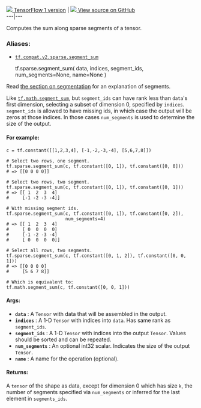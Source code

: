 [ ![](https://tensorflow.google.cn/images/tf_logo_32px.png) TensorFlow 1
version](/versions/r1.15/api_docs/python/tf/sparse/segment_sum) |  [
![](https://tensorflow.google.cn/images/GitHub-Mark-32px.png) View source on
GitHub
](https://github.com/tensorflow/tensorflow/blob/r2.0/tensorflow/python/ops/math_ops.py#L3696-L3761)  
---|---  
  
Computes the sum along sparse segments of a tensor.

### Aliases:

  * [`tf.compat.v2.sparse.segment_sum`](/api_docs/python/tf/sparse/segment_sum)

    
    
    tf.sparse.segment_sum(
        data,
        indices,
        segment_ids,
        num_segments=None,
        name=None
    )
    

Read [the section on
segmentation](https://tensorflow.org/api_docs/python/tf/math#Segmentation) for
an explanation of segments.

Like
[`tf.math.segment_sum`](https://tensorflow.google.cn/api_docs/python/tf/math/segment_sum),
but `segment_ids` can have rank less than `data`'s first dimension, selecting
a subset of dimension 0, specified by `indices`. `segment_ids` is allowed to
have missing ids, in which case the output will be zeros at those indices. In
those cases `num_segments` is used to determine the size of the output.

#### For example:

    
    
    c = tf.constant([[1,2,3,4], [-1,-2,-3,-4], [5,6,7,8]])
    
    # Select two rows, one segment.
    tf.sparse.segment_sum(c, tf.constant([0, 1]), tf.constant([0, 0]))
    # => [[0 0 0 0]]
    
    # Select two rows, two segment.
    tf.sparse.segment_sum(c, tf.constant([0, 1]), tf.constant([0, 1]))
    # => [[ 1  2  3  4]
    #     [-1 -2 -3 -4]]
    
    # With missing segment ids.
    tf.sparse.segment_sum(c, tf.constant([0, 1]), tf.constant([0, 2]),
                          num_segments=4)
    # => [[ 1  2  3  4]
    #     [ 0  0  0  0]
    #     [-1 -2 -3 -4]
    #     [ 0  0  0  0]]
    
    # Select all rows, two segments.
    tf.sparse.segment_sum(c, tf.constant([0, 1, 2]), tf.constant([0, 0, 1]))
    # => [[0 0 0 0]
    #     [5 6 7 8]]
    
    # Which is equivalent to:
    tf.math.segment_sum(c, tf.constant([0, 0, 1]))
    

#### Args:

  * **`data`** : A `Tensor` with data that will be assembled in the output.
  * **`indices`** : A 1-D `Tensor` with indices into `data`. Has same rank as `segment_ids`.
  * **`segment_ids`** : A 1-D `Tensor` with indices into the output `Tensor`. Values should be sorted and can be repeated.
  * **`num_segments`** : An optional int32 scalar. Indicates the size of the output `Tensor`.
  * **`name`** : A name for the operation (optional).

#### Returns:

A `tensor` of the shape as data, except for dimension 0 which has size `k`,
the number of segments specified via `num_segments` or inferred for the last
element in `segments_ids`.

